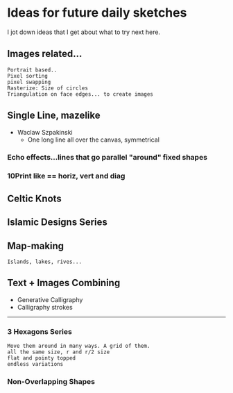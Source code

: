 

# Ideas for future daily sketches

I jot down ideas that I get about what to try next here.

## Images related...
    Portrait based.. 
    Pixel sorting
    pixel swapping
    Rasterize: Size of circles
    Triangulation on face edges... to create images


## Single Line, mazelike
- Waclaw Szpakinski
  -   One long line all over the canvas, symmetrical
### Echo effects...lines that go parallel "around" fixed shapes

### 10Print like == horiz, vert and diag

## Celtic Knots

## Islamic Designs Series


## Map-making
    Islands, lakes, rives...


## Text + Images Combining
 - Generative Calligraphy
 - Calligraphy strokes
    

-----
### 3 Hexagons Series
    Move them around in many ways. A grid of them.
    all the same size, r and r/2 size
    flat and pointy topped
    endless variations
    
### Non-Overlapping Shapes
